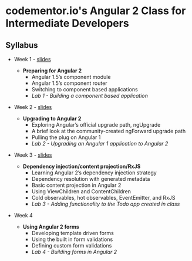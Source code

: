 # codementor.io's Angular 2 Class for Intermediate Developers

Syllabus
---------

* Week 1 - [slides](https://docs.google.com/presentation/d/1eckVYCSFpDS5oJ5SEDCU-OEvBBd2TZPnaipBIJTjj0Y/edit?usp=sharing)
  * **Preparing for Angular 2**
    * Angular 1.5’s component module
    * Angular 1.5’s component router
    * Switching to component based applications
    * *Lab 1 - Building a component based application*

* Week 2 - [slides](https://docs.google.com/presentation/d/1iOrBoONduH3ixVxKa_4sve26djrFE4ucHroSpfmGLdA/edit?usp=sharing)
  * **Upgrading to Angular 2**
    * Exploring Angular’s official upgrade path, ngUpgrade
    * A brief look at the community-created ngForward upgrade path
    * Pulling the plug on Angular 1
    * *Lab 2 - Upgrading an Angular 1 application to Angular 2*

* Week 3 - [slides](https://docs.google.com/presentation/d/1bFHyYH7og6HldsVYLY-y3_Jj5L4HpAfexASUJTudEaM/edit?usp=sharing)
  * **Dependency injection/content projection/RxJS**
    * Learning Angular 2’s dependency injection strategy
    * Dependency resolution with generated metadata
    * Basic content projection in Angular 2
    * Using ViewChildren and ContentChildren
    * Cold observables, hot observables, EventEmitter, and RxJS
    * *Lab 3 - Adding functionality to the Todo app created in class*

* Week 4
  * **Using Angular 2 forms**
    * Developing template driven forms
    * Using the built in form validations
    * Defining custom form validations
    * *Lab 4 - Building forms in Angular 2*
